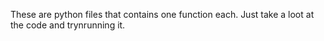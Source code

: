 These are python files that contains one function each.
Just take a loot at the code and trynrunning it.
